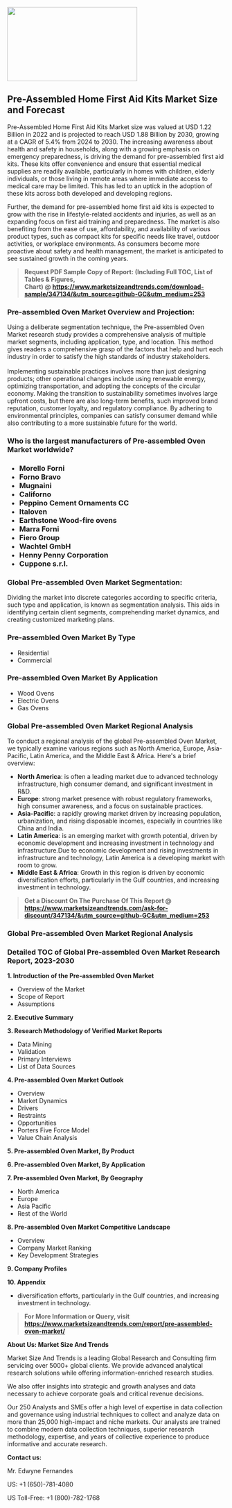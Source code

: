 <p><img class="alignnone size-medium wp-image-20088" src="https://ffe5etoiles.com/wp-content/uploads/2024/12/MST1-300x171.png" alt="" width="300" height="171" /></p><h2>Pre-Assembled Home First Aid Kits Market Size and Forecast</h2><p>Pre-Assembled Home First Aid Kits Market size was valued at USD 1.22 Billion in 2022 and is projected to reach USD 1.88 Billion by 2030, growing at a CAGR of 5.4% from 2024 to 2030. The increasing awareness about health and safety in households, along with a growing emphasis on emergency preparedness, is driving the demand for pre-assembled first aid kits. These kits offer convenience and ensure that essential medical supplies are readily available, particularly in homes with children, elderly individuals, or those living in remote areas where immediate access to medical care may be limited. This has led to an uptick in the adoption of these kits across both developed and developing regions.</p><p>Further, the demand for pre-assembled home first aid kits is expected to grow with the rise in lifestyle-related accidents and injuries, as well as an expanding focus on first aid training and preparedness. The market is also benefiting from the ease of use, affordability, and availability of various product types, such as compact kits for specific needs like travel, outdoor activities, or workplace environments. As consumers become more proactive about safety and health management, the market is anticipated to see sustained growth in the coming years.</p></p><blockquote id="" class=""><strong>Request PDF Sample Copy of Report: (Including Full TOC, List of Tables &amp; Figures, Chart)&nbsp;@&nbsp;<strong><a href="https://www.marketsizeandtrends.com/download-sample/347134/&utm_source=github-GC&utm_medium=253" target="_blank">https://www.marketsizeandtrends.com/download-sample/347134/&utm_source=github-GC&utm_medium=253</a></strong></strong></blockquote><h3 id="" class="">Pre-assembled Oven Market&nbsp;Overview and Projection:</h3><p id="" class="">Using a deliberate segmentation technique, the Pre-assembled Oven Market research study provides a comprehensive analysis of multiple market segments, including application, type, and location. This method gives readers a comprehensive grasp of the factors that help and hurt each industry in order to satisfy the high standards of industry stakeholders. <br /> <br />Implementing sustainable practices involves more than just designing products; other operational changes include using renewable energy, optimizing transportation, and adopting the concepts of the circular economy. Making the transition to sustainability sometimes involves large upfront costs, but there are also long-term benefits, such improved brand reputation, customer loyalty, and regulatory compliance. By adhering to environmental principles, companies can satisfy consumer demand while also contributing to a more sustainable future for the world.</p><h3 id="" class="">Who is the largest manufacturers of&nbsp;Pre-assembled Oven Market worldwide?</h3><h3 class=""><p><ul><li>Morello Forni </li><li> Forno Bravo </li><li> Mugnaini </li><li> Californo </li><li> Peppino Cement Ornaments CC </li><li> Italoven </li><li> Earthstone Wood-fire ovens </li><li> Marra Forni </li><li> Fiero Group </li><li> Wachtel GmbH </li><li> Henny Penny Corporation </li><li> Cuppone s.r.l.</li></ul></p></h3><h3 id="" class="">Global&nbsp;Pre-assembled Oven Market Segmentation:</h3><p id="" class="">Dividing the market into discrete categories according to specific criteria, such type and application, is known as segmentation analysis. This aids in identifying certain client segments, comprehending market dynamics, and creating customized marketing plans.</p><h3 id="" class="">Pre-assembled Oven Market&nbsp;By Type</h3><p><p><ul><li>Residential</li><li> Commercial</p></li></ul></p></p><h3 id="" class="">Pre-assembled Oven Market&nbsp;By Application</h3><p class=""><p><ul><li>Wood Ovens</li><li> Electric Ovens</li><li> Gas Ovens</li></ul></p></p><h3 id="" class="">Global Pre-assembled Oven Market Regional Analysis</h3><p id="" class="">To conduct a regional analysis of the global Pre-assembled Oven Market, we typically examine various regions such as North America, Europe, Asia-Pacific, Latin America, and the Middle East &amp; Africa. Here's a brief overview:</p><ul><li><strong>North America</strong>: is often a leading market due to advanced technology infrastructure, high consumer demand, and significant investment in R&amp;D.</li><li><strong>Europe</strong>: strong market presence with robust regulatory frameworks, high consumer awareness, and a focus on sustainable practices.</li><li><strong>Asia-Pacific</strong>: a rapidly growing market driven by increasing population, urbanization, and rising disposable incomes, especially in countries like China and India.</li><li><strong>Latin America</strong>: is an emerging market with growth potential, driven by economic development and increasing investment in technology and infrastructure.Due to economic development and rising investments in infrastructure and technology, Latin America is a developing market with room to grow.</li><li><strong>Middle East &amp; Africa</strong>: Growth in this region is driven by economic diversification efforts, particularly in the Gulf countries, and increasing investment in technology.</li></ul><blockquote id="" class=""><strong>Get a Discount On The Purchase Of This Report @ <strong><a href="https://www.marketsizeandtrends.com/ask-for-discount/347134/&utm_source=github-GC&utm_medium=253" target="_blank">https://www.marketsizeandtrends.com/ask-for-discount/347134/&utm_source=github-GC&utm_medium=253</a></strong></strong></blockquote><h3 id="" class="">Global Pre-assembled Oven Market Regional Analysis</h3><h3 id="" class="">Detailed TOC of Global Pre-assembled Oven Market Research Report, 2023-2030</h3><p id="" class=""><strong>1. Introduction of the Pre-assembled Oven Market</strong></p><ul><li>Overview of the Market</li><li>Scope of Report</li><li>Assumptions</li></ul><p id="" class=""><strong>2. Executive Summary</strong></p><p id="" class=""><strong>3. Research Methodology of Verified Market Reports</strong></p><ul><li>Data Mining</li><li>Validation</li><li>Primary Interviews</li><li>List of Data Sources</li></ul><p id="" class=""><strong>4. Pre-assembled Oven Market Outlook</strong></p><ul><li>Overview</li><li>Market Dynamics</li><li>Drivers</li><li>Restraints</li><li>Opportunities</li><li>Porters Five Force Model</li><li>Value Chain Analysis</li></ul><p id="" class=""><strong>5. Pre-assembled Oven Market, By Product</strong></p><p id="" class=""><strong>6. Pre-assembled Oven Market, By Application</strong></p><p id="" class=""><strong>7. Pre-assembled Oven Market, By Geography</strong></p><ul><li>North America</li><li>Europe</li><li>Asia Pacific</li><li>Rest of the World</li></ul><p id="" class=""><strong>8. Pre-assembled Oven Market Competitive Landscape</strong></p><ul><li>Overview</li><li>Company Market Ranking</li><li>Key Development Strategies</li></ul><p id="" class=""><strong>9. Company Profiles</strong></p><p id="" class=""><strong>10. Appendix</strong></p><ul><li>diversification efforts, particularly in the Gulf countries, and increasing investment in technology.</li></ul><blockquote id="" class=""><strong>For More Information or Query, visit <strong><strong><a href="https://www.marketsizeandtrends.com/report/pre-assembled-oven-market/" target="_blank">https://www.marketsizeandtrends.com/report/pre-assembled-oven-market/</a></strong></strong></strong></blockquote><p id="" class=""><strong>About Us: Market Size And Trends</strong></p><p id="" class="">Market Size And Trends is a leading Global Research and Consulting firm servicing over 5000+ global clients. We provide advanced analytical research solutions while offering information-enriched research studies.</p><p id="" class="">We also offer insights into strategic and growth analyses and data necessary to achieve corporate goals and critical revenue decisions.</p><p id="" class="">Our 250 Analysts and SMEs offer a high level of expertise in data collection and governance using industrial techniques to collect and analyze data on more than 25,000 high-impact and niche markets. Our analysts are trained to combine modern data collection techniques, superior research methodology, expertise, and years of collective experience to produce informative and accurate research.</p><p id="" class=""><strong>Contact us:</strong></p><p id="" class="">Mr. Edwyne Fernandes</p><p id="" class="">US: +1 (650)-781-4080</p><p id="" class="">US Toll-Free: +1 (800)-782-1768</p>
